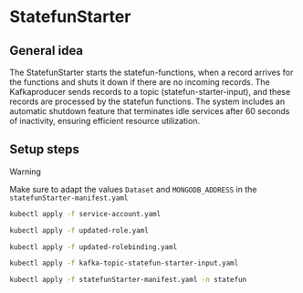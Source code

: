 # StatefunStarter
## General idea
The StatefunStarter starts the statefun-functions, when a record arrives for the functions and shuts it down if there are no incoming records.
The Kafkaproducer sends records to a topic (statefun-starter-input), and these records are processed by the statefun functions. The system includes an automatic shutdown feature that terminates idle services after 60 seconds of inactivity, ensuring efficient resource utilization.

## Setup steps

>[!WARNING]
> Make sure to adapt the values ``Dataset`` and ``MONGODB_ADDRESS`` in the ``statefunStarter-manifest.yaml``



```bash
kubectl apply -f service-account.yaml
```

```bash
kubectl apply -f updated-role.yaml
```

```bash
kubectl apply -f updated-rolebinding.yaml
```

```bash
kubectl apply -f kafka-topic-statefun-starter-input.yaml
```

```bash
kubectl apply -f statefunStarter-manifest.yaml -n statefun
```
